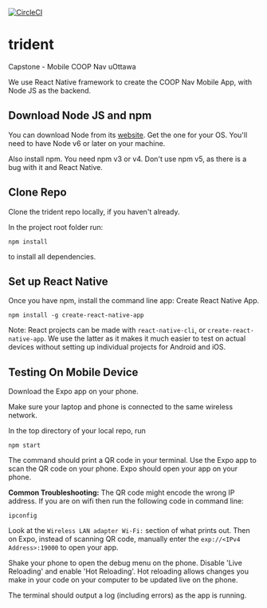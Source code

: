 [![CircleCI](https://circleci.com/gh/tarimshahab/trident.svg?&style=shield&circle-token=82113293681622bc5fde572c119187dd71be2771)](https://circleci.com/gh/tarimshahab/trident)

# trident
Capstone - Mobile COOP Nav uOttawa

We use React Native framework to create the COOP Nav Mobile App, with Node JS as the backend.

## Download Node JS and npm

You can download Node from its [website](https://nodejs.org/en/download/). Get the one for your OS.
You'll need to have Node v6 or later on your machine.

Also install npm. You need npm v3 or v4. Don't use npm v5, as there is a bug with it and React Native.

## Clone Repo

Clone the trident repo locally, if you haven't already.

In the project root folder run:

`npm install`

to install all dependencies.

## Set up React Native
Once you have npm, install the command line app: Create React Native App.

`npm install -g create-react-native-app`

Note: React projects can be made with `react-native-cli`, or `create-react-native-app`. We use the latter as it makes it much easier to test on actual devices without setting up individual projects for Android and iOS.

## Testing On Mobile Device

Download the Expo app on your phone.

Make sure your laptop and phone is connected to the same wireless network.

In the top directory of your local repo, run

`npm start`

The command should print a QR code in your terminal. Use the Expo app to scan the QR code on your phone.
Expo should open your app on your phone.

**Common Troubleshooting:** The QR code might encode the wrong IP address. If you are on wifi then run the following code in command line:

`ipconfig`

Look at the `Wireless LAN adapter Wi-Fi:` section of what prints out. Then on Expo, instead of scanning QR code, manually enter the `exp://<IPv4 Address>:19000` to open your app.

Shake your phone to open the debug menu on the phone. Disable 'Live Reloading' and enable 'Hot Reloading'. Hot reloading allows changes you make in your code on your computer to be updated live on the phone.

The terminal should output a log (including errors) as the app is running.
